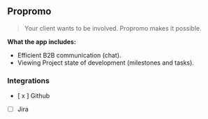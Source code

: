 ## Propromo

> Your client wants to be involved. Propromo makes it possible.

**What the app includes:**
* Efficient B2B communication (chat).
* Viewing Project state of development (milestones and tasks).

### Integrations
* [ x ] Github
* [ ] Jira
